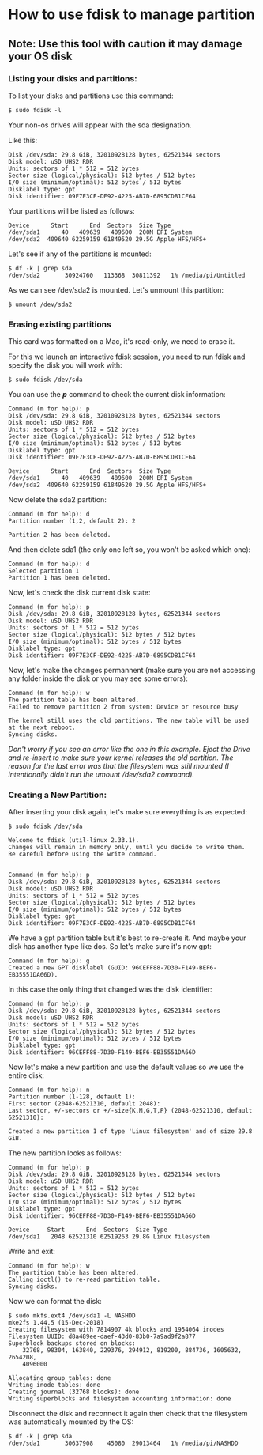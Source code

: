 # How to use fdisk to manage partition

## Note: Use this tool with caution it may damage your OS disk

### Listing your disks and partitions:

To list your disks and partitions use this command:
```
$ sudo fdisk -l
```

Your non-os drives will appear with the sda designation. 

Like this:
```
Disk /dev/sda: 29.8 GiB, 32010928128 bytes, 62521344 sectors
Disk model: uSD UHS2 RDR    
Units: sectors of 1 * 512 = 512 bytes
Sector size (logical/physical): 512 bytes / 512 bytes
I/O size (minimum/optimal): 512 bytes / 512 bytes
Disklabel type: gpt
Disk identifier: 09F7E3CF-DE92-4225-AB7D-6895CDB1CF64
```

Your partitions will be listed as follows:
```
Device      Start      End  Sectors  Size Type
/dev/sda1      40   409639   409600  200M EFI System
/dev/sda2  409640 62259159 61849520 29.5G Apple HFS/HFS+
```

Let's see if any of the partitions is mounted:
```
$ df -k | grep sda
/dev/sda2       30924760   113368  30811392   1% /media/pi/Untitled
```

As we can see /dev/sda2 is mounted. Let's unmount this partition:
```
$ umount /dev/sda2
```

### Erasing existing partitions 

This card was formatted on a Mac, it's read-only, we need to erase it.

For this we launch an interactive fdisk session, you need to run fdisk and specify the disk you will work with:
```
$ sudo fdisk /dev/sda
```

You can use the ***p*** command to check the current disk information:
```
Command (m for help): p
Disk /dev/sda: 29.8 GiB, 32010928128 bytes, 62521344 sectors
Disk model: uSD UHS2 RDR    
Units: sectors of 1 * 512 = 512 bytes
Sector size (logical/physical): 512 bytes / 512 bytes
I/O size (minimum/optimal): 512 bytes / 512 bytes
Disklabel type: gpt
Disk identifier: 09F7E3CF-DE92-4225-AB7D-6895CDB1CF64

Device      Start      End  Sectors  Size Type
/dev/sda1      40   409639   409600  200M EFI System
/dev/sda2  409640 62259159 61849520 29.5G Apple HFS/HFS+
```

Now delete the sda2 partition:
```
Command (m for help): d
Partition number (1,2, default 2): 2

Partition 2 has been deleted.
```

And then delete sda1 (the only one left so, you won't be asked which one):
```
Command (m for help): d
Selected partition 1
Partition 1 has been deleted.
```

Now, let's check the disk current disk state:
```
Command (m for help): p
Disk /dev/sda: 29.8 GiB, 32010928128 bytes, 62521344 sectors
Disk model: uSD UHS2 RDR    
Units: sectors of 1 * 512 = 512 bytes
Sector size (logical/physical): 512 bytes / 512 bytes
I/O size (minimum/optimal): 512 bytes / 512 bytes
Disklabel type: gpt
Disk identifier: 09F7E3CF-DE92-4225-AB7D-6895CDB1CF64
```

Now, let's make the changes permannent (make sure you are not accessing any folder inside the disk or you may see some errors):
```
Command (m for help): w
The partition table has been altered.
Failed to remove partition 2 from system: Device or resource busy

The kernel still uses the old partitions. The new table will be used at the next reboot. 
Syncing disks.
```

*Don't worry if you see an error like the one in this example. Eject the Drive and re-insert to make sure your kernel releases the old partition. The reason for the last error was that the filesystem was still mounted (I intentionally didn't run the umount /dev/sda2 command).*


### Creating a New Partition:

After inserting your disk again, let's make sure everything is as expected:
```
$ sudo fdisk /dev/sda

Welcome to fdisk (util-linux 2.33.1).
Changes will remain in memory only, until you decide to write them.
Be careful before using the write command.


Command (m for help): p
Disk /dev/sda: 29.8 GiB, 32010928128 bytes, 62521344 sectors
Disk model: uSD UHS2 RDR    
Units: sectors of 1 * 512 = 512 bytes
Sector size (logical/physical): 512 bytes / 512 bytes
I/O size (minimum/optimal): 512 bytes / 512 bytes
Disklabel type: gpt
Disk identifier: 09F7E3CF-DE92-4225-AB7D-6895CDB1CF64
```

We have a gpt partition table but it's best to re-create it. And maybe your disk has another type like dos. So let's make sure it's now gpt:
```
Command (m for help): g
Created a new GPT disklabel (GUID: 96CEFF88-7D30-F149-BEF6-EB35551DA66D).
```

In this case the only thing that changed was the disk identifier:
```
Command (m for help): p
Disk /dev/sda: 29.8 GiB, 32010928128 bytes, 62521344 sectors
Disk model: uSD UHS2 RDR    
Units: sectors of 1 * 512 = 512 bytes
Sector size (logical/physical): 512 bytes / 512 bytes
I/O size (minimum/optimal): 512 bytes / 512 bytes
Disklabel type: gpt
Disk identifier: 96CEFF88-7D30-F149-BEF6-EB35551DA66D
```

Now let's make a new partition and use the default values so we use the entire disk:
```
Command (m for help): n
Partition number (1-128, default 1): 
First sector (2048-62521310, default 2048): 
Last sector, +/-sectors or +/-size{K,M,G,T,P} (2048-62521310, default 62521310): 

Created a new partition 1 of type 'Linux filesystem' and of size 29.8 GiB.
```

The new partition looks as follows:
```
Command (m for help): p
Disk /dev/sda: 29.8 GiB, 32010928128 bytes, 62521344 sectors
Disk model: uSD UHS2 RDR    
Units: sectors of 1 * 512 = 512 bytes
Sector size (logical/physical): 512 bytes / 512 bytes
I/O size (minimum/optimal): 512 bytes / 512 bytes
Disklabel type: gpt
Disk identifier: 96CEFF88-7D30-F149-BEF6-EB35551DA66D

Device     Start      End  Sectors  Size Type
/dev/sda1   2048 62521310 62519263 29.8G Linux filesystem
```

Write and exit:
```
Command (m for help): w
The partition table has been altered.
Calling ioctl() to re-read partition table.
Syncing disks.
```

Now we can format the disk:
```
$ sudo mkfs.ext4 /dev/sda1 -L NASHDD
mke2fs 1.44.5 (15-Dec-2018)
Creating filesystem with 7814907 4k blocks and 1954064 inodes
Filesystem UUID: d8a489ee-daef-43d0-83b0-7a9ad9f2a877
Superblock backups stored on blocks: 
	32768, 98304, 163840, 229376, 294912, 819200, 884736, 1605632, 2654208, 
	4096000

Allocating group tables: done                            
Writing inode tables: done                            
Creating journal (32768 blocks): done
Writing superblocks and filesystem accounting information: done
```

Disconnect the disk and reconnect it again then check that the filesystem was automatically mounted by the OS:
```
$ df -k | grep sda
/dev/sda1       30637908    45080  29013464   1% /media/pi/NASHDD
```
